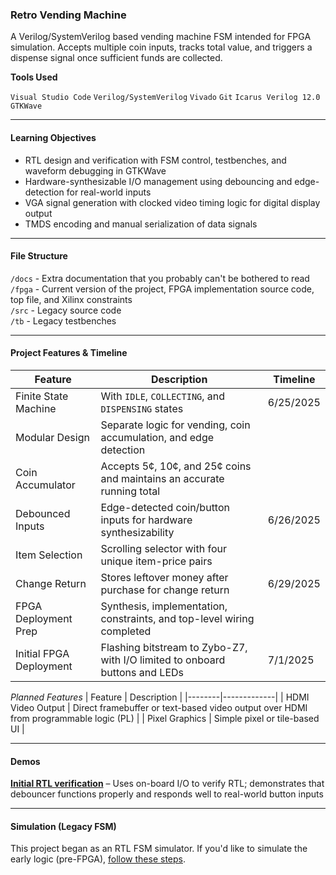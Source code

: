 ### Retro Vending Machine
A Verilog/SystemVerilog based vending machine FSM intended for FPGA simulation. Accepts multiple coin inputs, tracks total value, and triggers a dispense signal once sufficient funds are collected.

**Tools Used**

`Visual Studio Code`
`Verilog/SystemVerilog`
`Vivado`
`Git`
`Icarus Verilog 12.0`
`GTKWave`

---

#### **Learning Objectives**

- RTL design and verification with FSM control, testbenches, and waveform debugging in GTKWave
- Hardware-synthesizable I/O management using debouncing and edge-detection for real-world inputs
- VGA signal generation with clocked video timing logic for digital display output
- TMDS encoding and manual serialization of data signals

---

#### **File Structure**

`/docs` - Extra documentation that you probably can't be bothered to read\
`/fpga` - Current version of the project, FPGA implementation source code, top file, and Xilinx constraints\
`/src` - Legacy source code\
`/tb` - Legacy testbenches

---

#### **Project Features & Timeline**

| Feature | Description | Timeline |
|--------|-------------|--------|
| Finite State Machine | With `IDLE`, `COLLECTING`, and `DISPENSING` states | 6/25/2025
| Modular Design | Separate logic for vending, coin accumulation, and edge detection | 
| Coin Accumulator | Accepts 5¢, 10¢, and 25¢ coins and maintains an accurate running total | 
| Debounced Inputs | Edge-detected coin/button inputs for hardware synthesizability | 6/26/2025
| Item Selection | Scrolling selector with four unique item-price pairs | 
| Change Return | Stores leftover money after purchase for change return | 6/29/2025
| FPGA Deployment Prep | Synthesis, implementation, constraints, and top-level wiring completed |
| Initial FPGA Deployment | Flashing bitstream to Zybo-Z7, with I/O limited to onboard buttons and LEDs | 7/1/2025

*Planned Features* 
| Feature | Description |
|--------|-------------|
| HDMI Video Output | Direct framebuffer or text-based video output over HDMI from programmable logic (PL) |
| Pixel Graphics | Simple pixel or tile-based UI |

---

#### **Demos**

[**Initial RTL verification**](https://www.youtube.com/embed/YAWXXol3p50?si=F_tX5mKkLMV4oSuX) –
Uses on-board I/O to verify RTL; demonstrates that debouncer functions properly and responds well to real-world button inputs

---
#### **Simulation (Legacy FSM)**
This project began as an RTL FSM simulator. If you'd like to simulate the early logic (pre-FPGA), [follow these steps](/docs/early-sim.md).

